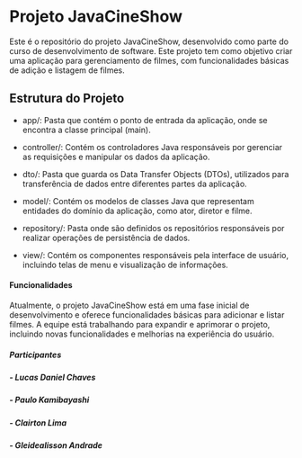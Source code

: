 # Projeto JavaCineShow
Este é o repositório do projeto JavaCineShow, desenvolvido como parte do curso de desenvolvimento de software. Este projeto tem como objetivo criar uma aplicação para gerenciamento de filmes, com funcionalidades básicas de adição e listagem de filmes.

## Estrutura do Projeto
- app/: Pasta que contém o ponto de entrada da aplicação, onde se encontra a classe principal (main).

- controller/: Contém os controladores Java responsáveis por gerenciar as requisições e manipular os dados da aplicação.

- dto/: Pasta que guarda os Data Transfer Objects (DTOs), utilizados para transferência de dados entre diferentes partes da aplicação.

- model/: Contém os modelos de classes Java que representam entidades do domínio da aplicação, como ator, diretor e filme.

- repository/: Pasta onde são definidos os repositórios responsáveis por realizar operações de persistência de dados.

- view/: Contém os componentes responsáveis pela interface de usuário, incluindo telas de menu e visualização de informações.

#### Funcionalidades
Atualmente, o projeto JavaCineShow está em uma fase inicial de desenvolvimento e oferece funcionalidades básicas para adicionar e listar filmes. A equipe está trabalhando para expandir e aprimorar o projeto, incluindo novas funcionalidades e melhorias na experiência do usuário.

##### Participantes
##### - Lucas Daniel Chaves
##### - Paulo Kamibayashi
##### - Clairton Lima
##### - Gleidealisson Andrade
